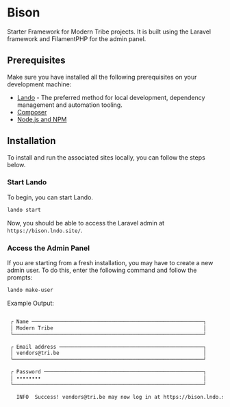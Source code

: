 # Bison

Starter Framework for Modern Tribe projects. It is built using the Laravel framework and FilamentPHP for the admin panel.

## Prerequisites
Make sure you have installed all the following prerequisites on your development machine:
- [Lando](https://lando.dev/) - The preferred method for local development, dependency management and automation tooling.
- [Composer](https://getcomposer.org/)
- [Node.js and NPM](https://nodejs.org/en/)

## Installation

To install and run the associated sites locally, you can follow the steps below.

### **Start Lando**

To begin, you can start Lando.

```bash
lando start
```

Now, you should be able to access the Laravel admin at `https://bison.lndo.site/`.

### **Access the Admin Panel**

If you are starting from a fresh installation, you may have to create a new admin user. To do this, enter the following command and follow the prompts:

```bash
lando make-user
```

Example Output:
```bash

 ┌ Name ────────────────────────────────────────────────────────┐
 │ Modern Tribe                                                 │
 └──────────────────────────────────────────────────────────────┘

 ┌ Email address ───────────────────────────────────────────────┐
 │ vendors@tri.be                                               │
 └──────────────────────────────────────────────────────────────┘

 ┌ Password ────────────────────────────────────────────────────┐
 │ ••••••••                                                     │
 └──────────────────────────────────────────────────────────────┘

   INFO  Success! vendors@tri.be may now log in at https://bison.lndo.site/auth/login.
```
